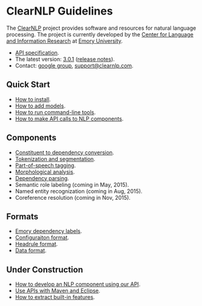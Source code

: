 # ClearNLP Guidelines

The [ClearNLP](https://github.com/clir/clearnlp) project provides software and resources for natural language processing.  The project is currently developed by the [Center for Language and Information Research](http://nlp.mathcs.emory.edu) at [Emory University](http://emory.edu).

* [API specification](http://nlp.mathcs.emory.edu/clearnlp/javadoc/).
* The latest version: [3.0.1](http://search.maven.org/#artifactdetails%7Cedu.emory.clir%7Cclearnlp%7C3.0.1%7Cjar) ([release notes](md/release/release_notes.md)).
* Contact: [google group](https://groups.google.com/forum/?fromgroups#!forum/clearnlp), [support@clearnlp.com](support@clearnlp.com).

## Quick Start

* [How to install](md/quick_start/installation.md).
* [How to add models](md/quick_start/models.md).
* [How to run command-line tools](md/quick_start/command_line_tools.md).
* [How to make API calls to NLP components](https://github.com/clir/clearnlp-tutorial/blob/master/src/main/java/edu/emory/clir/clearnlp/tutorial/NLPDecodeTutorial.java).

## Components

* [Constituent to dependency conversion](md/components/dependency_conversion.md).
* [Tokenization and segmentation](md/components/tokenization.md).
* [Part-of-speech tagging](md/components/pos_tagging.md).
* [Morphological analysis](md/components/morphological_analysis.md).
* [Dependency parsing](md/components/dependency_parsing.md).
* Semantic role labeling (coming in May, 2015).
* Named entity recognization (coming in Aug, 2015).
* Coreference resolution (coming in Nov, 2015).

## Formats

* [Emory dependency labels](md/dependency/dependency_guidelines.md).
* [Configuraiton format](md/formats/configuration_format.md).
* [Headrule format](md/formats/headrule_format.md).
* [Data format](md/formats/data_format.md).

## Under Construction

* [How to develop an NLP component using our API](md/api/develop_nlp_component.md).
* [Use APIs with Maven and Eclipse](md/api/using_apis.md).
* [How to extract built-in features](md/training/feature_extraction.md).
